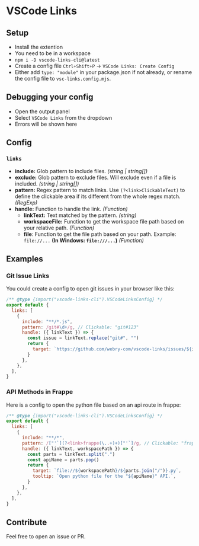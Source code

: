 # VSCode Links

## Setup

- Install the extention
- You need to be in a workspace
- `npm i -D vscode-links-cli@latest`
- Create a config file `Ctrl+Shift+P` -> `VSCode Links: Create Config`
- Either add `type: "module"` in your package.json if not already, or rename the config file to `vsc-links.config.mjs`.

## Debugging your config

- Open the output panel
- Select `VSCode Links` from the dropdown
- Errors will be shown here

## Config

### `links`

- **include:** Glob pattern to include files. _(string | string[])_
- **exclude:** Glob pattern to exclude files. Will exclude even if a file is included. _(string | string[])_
- **pattern:** Regex pattern to match links. Use `(?<link>ClickableText)` to define the clickable area if its different from the whole regex match. _(RegExp)_
- **handle:** Function to handle the link. _(Function)_
  - **linkText:** Text matched by the pattern. _(string)_
  - **workspaceFile:** Function to get the workspace file path based on your relative path. _(Function)_
  - **file**: Function to get the file path based on your path. Example: `file://...` **(In Windows: `file:///...`)** _(Function)_

## Examples

### Git Issue Links

You could create a config to open git issues in your browser like this:

```js
/** @type {import("vscode-links-cli").VSCodeLinksConfig} */
export default {
  links: [
    {
      include: "**/*.js",
      pattern: /git#\d+/g, // Clickable: "git#123"
      handle: ({ linkText }) => {
        const issue = linkText.replace("git#", "")
        return {
          target: `https://github.com/webry-com/vscode-links/issues/${issue}`,
        }
      },
    },
  ],
}
```

### API Methods in Frappe

Here is a config to open the python file based on an api route in frappe:

```js
/** @type {import("vscode-links-cli").VSCodeLinksConfig} */
export default {
  links: [
    {
      include: "**/*",
      pattern: /["'`](?<link>frappe(\..+)+)["'`]/g, // Clickable: "frappe.core.doctype.user.user.get_timezones"
      handle: ({ linkText, workspacePath }) => {
        const parts = linkText.split(".")
        const apiName = parts.pop()
        return {
          target: `file://${workspacePath}/${parts.join("/")}.py`,
          tooltip: `Open python file for the "${apiName}" API.`,
        }
      },
    },
  ],
}
```

## Contribute

Feel free to open an issue or PR.
